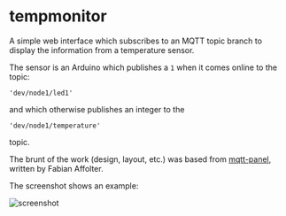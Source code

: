 # tempmonitor

A simple web interface which subscribes to an MQTT topic branch to
display the information from a temperature sensor.

The sensor is an Arduino which publishes a `1` when it comes online to the topic:

```
'dev/node1/led1'
```

and which otherwise publishes an integer to the

```
'dev/node1/temperature'
```

topic.

The brunt of the work (design, layout, etc.) was based from [mqtt-panel](https://github.com/fabaff/mqtt-panel), written by Fabian Affolter.


The screenshot shows an example:

![screenshot](https://raw.githubusercontent.com/edgarreis/senseiot/master/sense2.0/Dockers/Apache/Monitor/Monitor.png)

